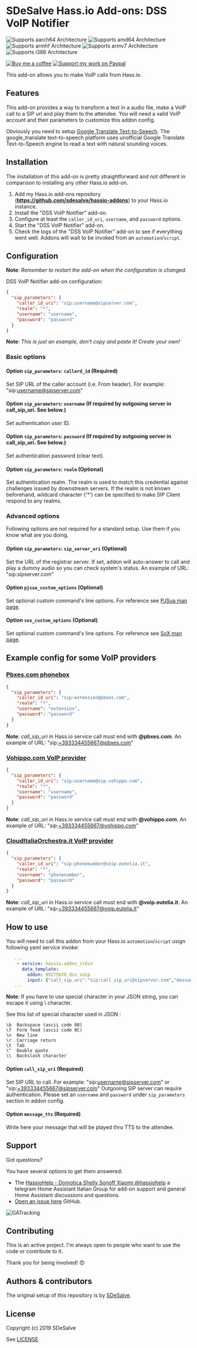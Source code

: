 # SDeSalve Hass.io Add-ons: DSS VoIP Notifier

![Supports aarch64 Architecture][aarch64-shield] ![Supports amd64 Architecture][amd64-shield] ![Supports armhf Architecture][armhf-shield] ![Supports armv7 Architecture][armv7-shield] ![Supports i386 Architecture][i386-shield]

[![Buy me a coffee][buymeacoffee-shield]][buymeacoffee] [![Support my work on Paypal][paypal-shield]][paypal]

This add-on allows you to make VoIP calls from Hass.io.

## Features

This add-on provides a way to transform a text in a audio file, make a VoIP call to a SIP url and play them to the attendee.
You will need a valid VoIP account and their parameters to customize this addon config.

Obviously you need to setup [Google Translate Text-to-Speech][googletts].
The google_translate text-to-speech platform uses unofficial Google Translate Text-to-Speech engine to read a text with natural sounding voices. 

## Installation

The installation of this add-on is pretty straightforward and not different in
comparison to installing any other Hass.io add-on.

1. Add my Hass.io add-ons repository (**https://github.com/sdesalve/hassio-addons**) to your Hass.io instance.
1. Install the "DSS VoIP Notifier" add-on.
1. Configure at least the `caller_id_uri`, `username`, and `password` options.
1. Start the "DSS VoIP Notifier" add-on.
1. Check the logs of the "DSS VoIP Notifier" add-on to see if everything
    went well. Addons will wait to be invoked from an `automation`/`script`.

## Configuration

**Note**: _Remember to restart the add-on when the configuration is changed._

DSS VoIP Notifier add-on configuration:

```json
{
  "sip_parameters": {
    "caller_id_uri": "sip:username@sipserver.com",
    "realm": "*",
    "username": "username",
    "password": "password"
  }
}
```
**Note**: _This is just an example, don't copy and paste it! Create your own!_

### Basic options

#### Option `sip_parameters`: `callerd_id` (Required)

Set SIP URL of the caller account (i.e. From header). For example: "sip:username@sipserver.com"

#### Option `sip_parameters`: `username` (If required by outgooing server in **call_sip_uri**. See below.)

Set authentication user ID.

#### Option `sip_parameters`: `password` (If required by outgooing server in **call_sip_uri**. See below.)

Set authentication password (clear text).

#### Option `sip_parameters`: `realm` (Optional)

Set authentication realm. The realm is used to match this credential against challenges issued by downstream servers. If the realm is not known beforehand, wildcard character ('*') can be specified to make SIP Client respond to any realms.

### Advanced options
Following options are not required for a standard setup. Use them if you know what are you doing.

#### Option `sip_parameters`: `sip_server_uri` (Optional)

Set the URL of the registrar server. If set, addon will auto-answer to call and play a dummy audio so you can check system's status. An example of URL: "sip:sipserver.com"

#### Option `pjsua_custom_options` (Optional)

Set optional custom command's line options. For reference see [PJSua man page][pjsuaman].

#### Option `sox_custom_options` (Optional)

Set optional custom command's line options. For reference see [SoX man page][soxman].

## Example config for some VoIP providers

### [Pbxes.com phonebox][pbxesurl]
```json
{
  "sip_parameters": {
    "caller_id_uri": "sip:extension@pbxes.com",
    "realm": "*",
    "username": "extension",
    "password": "password"
  }
}
```
**Note**: _call_sip_uri_ in Hass.io service call must end with **@pbxes.com**. An example of URL: "sip:+393334455667@pbxes.com"

### [Vohippo.com VoIP provider][vohippourl]
```json
{
  "sip_parameters": {
    "caller_id_uri": "sip:username@sip.vohippo.com",
    "realm": "*",
    "username": "username",
    "password": "password"
  }
}
```
**Note**: _call_sip_uri_ in Hass.io service call must end with **@vohippo.com**. An example of URL: "sip:+393334455667@vohippo.com"

### [CloudItaliaOrchestra.it VoIP provider][clouditaliaurl]
```json
{
  "sip_parameters": {
    "caller_id_uri": "sip:phonenumber@voip.eutelia.it",
    "realm": "*",
    "username": "phonenumber",
    "password": "password"
  }
}
```
**Note**: _call_sip_uri_ in Hass.io service call must end with **@voip.eutelia.it**. An example of URL: "sip:+393334455667@voip.eutelia.it"

## How to use

You will need to call this addon from your Hass.io `automation`/`script` usign following yaml service invoke:

```yaml
   ...
    - service: hassio.addon_stdin
      data_template:
        addon: 89275b70_dss_voip
        input: {"call_sip_uri":"sip:call_sip_uri@sipserver.com","message_tts":"Write here your message"}
   ...
```
**Note**: If you have to use special character in your JSON string, you can escape it using \ character.

See this list of special character used in JSON :
```
\b  Backspace (ascii code 08)
\f  Form feed (ascii code 0C)
\n  New line
\r  Carriage return
\t  Tab
\"  Double quote
\\  Backslash character
```

#### Option `call_sip_uri` (Required)

Set SIP URL to call. For example: "sip:username@sipserver.com" or "sip:+393334455667@sipserver.com"
Outgooing SIP server can require authentication. Please set an `username` and `password` under `sip_parameters` section in addon config.

#### Option `message_tts` (Required)

Write here your message that will be played thru TTS to the attendee.


## Support

Got questions?

You have several options to get them answered:

- The [HassioHelp - Domotica Shelly Sonoff Xiaomi @hassiohelp][hassiohelp] a telegram Home Assistant Italian Group for add-on
  support and general Home Assistant discussions and questions.
- [Open an issue here][issue] GitHub.

![GATracking][gatracking]

## Contributing

This is an active project. I'm always open to people who want to
use the code or contribute to it.

Thank you for being involved! :heart_eyes:

## Authors & contributors

The original setup of this repository is by [SDeSalve][sdesalve].

## License

Copyright (c) 2019 SDeSalve

See [LICENSE][license]

[aarch64-shield]: https://img.shields.io/badge/aarch64-yes-green.svg
[amd64-shield]: https://img.shields.io/badge/amd64-yes-green.svg
[armhf-shield]: https://img.shields.io/badge/armhf-yes-green.svg
[armv7-shield]: https://img.shields.io/badge/armv7-yes-green.svg
[i386-shield]: https://img.shields.io/badge/i386-yes-green.svg
[buymeacoffee-shield]: https://www.buymeacoffee.com/assets/img/guidelines/download-assets-sm-2.svg
[buymeacoffee]: https://www.buymeacoffee.com/sdesalve
[sdesalve]: https://github.com/sdesalve
[issue]: https://github.com/sdesalve/hassio-addons/issues
[paypal-shield]: https://www.paypalobjects.com/en_US/i/btn/btn_donateCC_LG.gif
[paypal]: https://paypal.me/SDeSalve
[repository]: https://github.com/sdesalve/hassio-addons
[hassiohelp]: https://t.me/HassioHelp
[googletts]: https://www.home-assistant.io/components/google_translate
[gatracking]: https://ssl.google-analytics.com/collect?v=1&t=event&ec=github&ea=view&t=event&tid=UA-145414045-1&z=1565415715&cid=5940b69c-91c9-9ba5-290b-beb31c9d76fb&dt=DSS%20VoIP%20Notifier%20-%20README&dp=/DSS%20VoIP%20Notifier%20-%20README
[license]: https://github.com/sdesalve/hassio-addons/blob/master/dss_voip/LICENSE.md
[pjsuaman]: https://www.pjsip.org/pjsua.htm#cmdline
[soxman]: http://sox.sourceforge.net/sox.html
[pbxesurl]: https://www.pbxes.com
[vohippourl]:  https://www.vohippo.com/index.php?rid=102324
[clouditaliaurl]: https://orchestra.clouditalia.com
